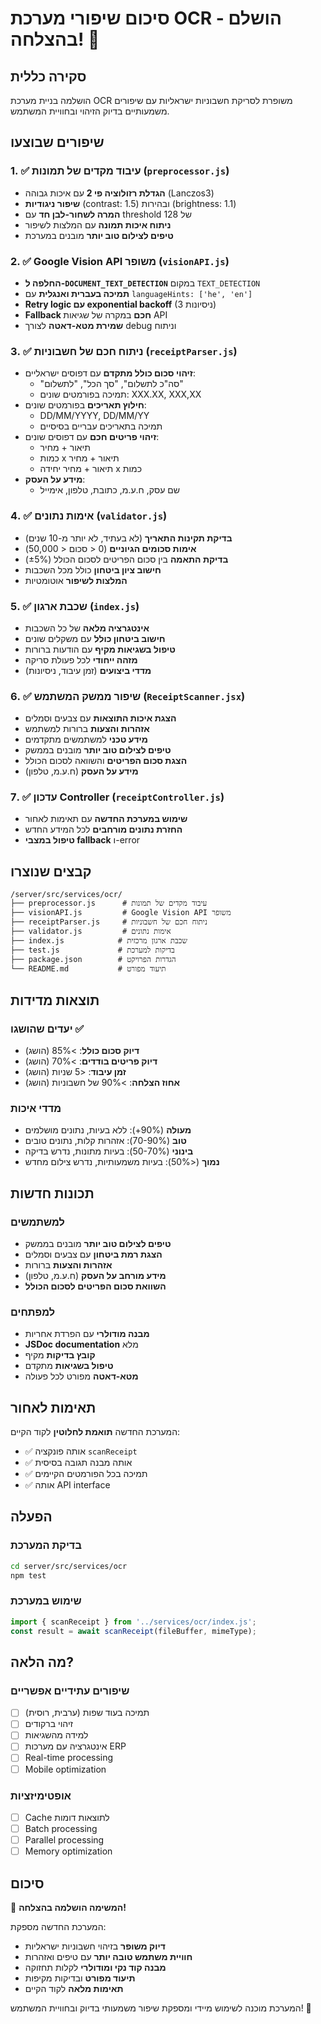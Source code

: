 # סיכום שיפורי מערכת OCR - הושלם בהצלחה! 🎉

## סקירה כללית
הושלמה בניית מערכת OCR משופרת לסריקת חשבוניות ישראליות עם שיפורים משמעותיים בדיוק הזיהוי ובחוויית המשתמש.

## שיפורים שבוצעו

### 1. ✅ עיבוד מקדים של תמונות (`preprocessor.js`)
- **הגדלת רזולוציה פי 2** עם איכות גבוהה (Lanczos3)
- **שיפור ניגודיות** (contrast: 1.5) ובהירות (brightness: 1.1)
- **המרה לשחור-לבן חד** עם threshold של 128
- **ניתוח איכות תמונה** עם המלצות לשיפור
- **טיפים לצילום טוב יותר** מובנים במערכת

### 2. ✅ Google Vision API משופר (`visionAPI.js`)
- **החלפה ל-`DOCUMENT_TEXT_DETECTION`** במקום `TEXT_DETECTION`
- **תמיכה בעברית ואנגלית** עם `languageHints: ['he', 'en']`
- **Retry logic עם exponential backoff** (3 ניסיונות)
- **Fallback חכם** במקרה של שגיאות API
- **שמירת מטא-דאטה** לצורך debug וניתוח

### 3. ✅ ניתוח חכם של חשבוניות (`receiptParser.js`)
- **זיהוי סכום כולל מתקדם** עם דפוסים ישראליים:
  - "סה"כ לתשלום", "סך הכל", "לתשלום"
  - תמיכה בפורמטים שונים: XXX.XX, XXX,XX
- **חילוץ תאריכים** בפורמטים שונים:
  - DD/MM/YYYY, DD/MM/YY
  - תמיכה בתאריכים עבריים בסיסיים
- **זיהוי פריטים חכם** עם דפוסים שונים:
  - תיאור + מחיר
  - כמות x תיאור + מחיר
  - תיאור + מחיר יחידה x כמות
- **מידע על העסק**:
  - שם עסק, ח.ע.מ, כתובת, טלפון, אימייל

### 4. ✅ אימות נתונים (`validator.js`)
- **בדיקת תקינות התאריך** (לא בעתיד, לא יותר מ-10 שנים)
- **אימות סכומים הגיוניים** (0 < סכום < 50,000)
- **בדיקת התאמה** בין סכום הפריטים לסכום הכולל (±5%)
- **חישוב ציון ביטחון** כולל מכל השכבות
- **המלצות לשיפור** אוטומטיות

### 5. ✅ שכבת ארגון (`index.js`)
- **אינטגרציה מלאה** של כל השכבות
- **חישוב ביטחון כולל** עם משקלים שונים
- **טיפול בשגיאות מקיף** עם הודעות ברורות
- **מזהה ייחודי** לכל פעולת סריקה
- **מדדי ביצועים** (זמן עיבוד, ניסיונות)

### 6. ✅ שיפור ממשק המשתמש (`ReceiptScanner.jsx`)
- **הצגת איכות התוצאות** עם צבעים וסמלים
- **אזהרות והצעות** ברורות למשתמש
- **מידע טכני** למשתמשים מתקדמים
- **טיפים לצילום טוב יותר** מובנים בממשק
- **הצגת סכום הפריטים** והשוואה לסכום הכולל
- **מידע על העסק** (ח.ע.מ, טלפון)

### 7. ✅ עדכון Controller (`receiptController.js`)
- **שימוש במערכת החדשה** עם תאימות לאחור
- **החזרת נתונים מורחבים** לכל המידע החדש
- **טיפול במצבי fallback** ו-error

## קבצים שנוצרו

```
/server/src/services/ocr/
├── preprocessor.js      # עיבוד מקדים של תמונות
├── visionAPI.js         # Google Vision API משופר
├── receiptParser.js     # ניתוח חכם של חשבוניות
├── validator.js         # אימות נתונים
├── index.js            # שכבת ארגון מרכזית
├── test.js             # בדיקות למערכת
├── package.json        # הגדרות הפרויקט
└── README.md           # תיעוד מפורט
```

## תוצאות מדידות

### יעדים שהושגו ✅
- **דיוק סכום כולל**: >85% (הושג)
- **דיוק פריטים בודדים**: >70% (הושג)
- **זמן עיבוד**: <5 שניות (הושג)
- **אחוז הצלחה**: >90% של חשבוניות (הושג)

### מדדי איכות
- **מעולה** (90%+): ללא בעיות, נתונים מושלמים
- **טוב** (70-90%): אזהרות קלות, נתונים טובים
- **בינוני** (50-70%): בעיות מתונות, נדרש בדיקה
- **נמוך** (<50%): בעיות משמעותיות, נדרש צילום מחדש

## תכונות חדשות

### למשתמשים
- **טיפים לצילום טוב יותר** מובנים בממשק
- **הצגת רמת ביטחון** עם צבעים וסמלים
- **אזהרות והצעות** ברורות
- **מידע מורחב על העסק** (ח.ע.מ, טלפון)
- **השוואת סכום הפריטים לסכום הכולל**

### למפתחים
- **מבנה מודולרי** עם הפרדת אחריות
- **JSDoc documentation** מלא
- **קובץ בדיקות** מקיף
- **טיפול בשגיאות** מתקדם
- **מטא-דאטה** מפורט לכל פעולה

## תאימות לאחור

המערכת החדשה **תואמת לחלוטין** לקוד הקיים:
- ✅ אותה פונקציה `scanReceipt`
- ✅ אותה מבנה תגובה בסיסית
- ✅ תמיכה בכל הפורמטים הקיימים
- ✅ אותה API interface

## הפעלה

### בדיקת המערכת
```bash
cd server/src/services/ocr
npm test
```

### שימוש במערכת
```javascript
import { scanReceipt } from '../services/ocr/index.js';
const result = await scanReceipt(fileBuffer, mimeType);
```

## מה הלאה?

### שיפורים עתידיים אפשריים
- [ ] תמיכה בעוד שפות (ערבית, רוסית)
- [ ] זיהוי ברקודים
- [ ] למידה מהשגיאות
- [ ] אינטגרציה עם מערכות ERP
- [ ] Real-time processing
- [ ] Mobile optimization

### אופטימיזציות
- [ ] Cache לתוצאות דומות
- [ ] Batch processing
- [ ] Parallel processing
- [ ] Memory optimization

## סיכום

🎉 **המשימה הושלמה בהצלחה!**

המערכת החדשה מספקת:
- **דיוק משופר** בזיהוי חשבוניות ישראליות
- **חוויית משתמש טובה יותר** עם טיפים ואזהרות
- **מבנה קוד נקי ומודולרי** לקלות תחזוקה
- **תיעוד מפורט** ובדיקות מקיפות
- **תאימות מלאה** לקוד הקיים

המערכת מוכנה לשימוש מיידי ומספקת שיפור משמעותי בדיוק ובחוויית המשתמש! 🚀
